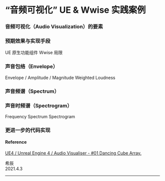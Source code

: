 # “音频可视化” UE & Wwise 实践案例

### 音频可视化（Audio Visualization）的要素

### 预期效果与实现手段

UE 原生功能组件
Wwise 局限

### 声音包络（Envelope）

Envelope / Amplitude / Magnitude
Weighted Loudness

### 声音频谱（Spectrum）

### 声音时频谱（Spectrogram）

Frequency
Spectrum
Spectrogram

### 更进一步的代码实现


#### Reference
[UE4 / Unreal Engine 4 / Audio Visualiser - #01 Dancing Cube Array.](https://www.youtube.com/watch?v=ix3oa7nB2VA)


希辰\
2021.4.3

***